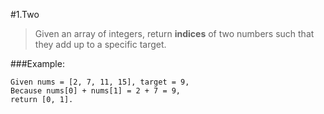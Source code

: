 #1.Two

> Given an array of integers, return **indices** of two numbers such that they add up to a specific target.

###Example:

```
Given nums = [2, 7, 11, 15], target = 9,
Because nums[0] + nums[1] = 2 + 7 = 9,
return [0, 1].
```


